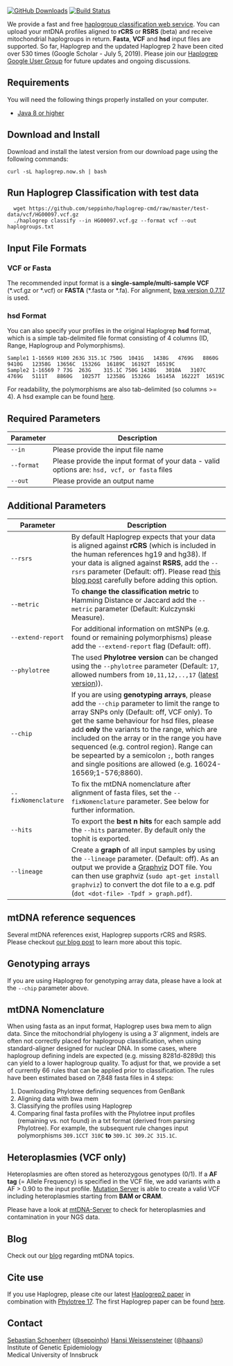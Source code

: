 [![GitHub Downloads](https://img.shields.io/github/downloads/seppinho/haplogrep-cmd/total.svg?style=flat)](https://github.com/seppinho/haplogrep-cmd/releases)
[![Build Status](https://travis-ci.org/seppinho/haplogrep-cmd.svg?branch=master)](https://travis-ci.org/seppinho/haplogrep-cmd)

We provide a fast and free [haplogroup classification web service](https://haplogrep.uibk.ac.at/). You can upload your mtDNA profiles aligned to **rCRS** or **RSRS** (beta) and receive mitochondrial haplogroups in return. **Fasta**, **VCF** and **hsd** input files are supported. So far, Haplogrep and the updated Haplogrep 2 have been cited over 530 times (Google Scholar - July 5, 2019). Please join our [Haplogrep Google User Group](https://groups.google.com/forum/#!forum/haplogrep) for future updates and ongoing discussions. 

## Requirements

You will need the following things properly installed on your computer.

* [Java 8 or higher](http://www.oracle.com/technetwork/java/javase/downloads/jdk8-downloads-2133151.html)

## Download and Install

Download and install the latest version from our download page using the following commands:

```
curl -sL haplogrep.now.sh | bash
```
 
## Run Haplogrep Classification with test data
      wget https://github.com/seppinho/haplogrep-cmd/raw/master/test-data/vcf/HG00097.vcf.gz
      ./haplogrep classify --in HG00097.vcf.gz --format vcf --out haplogroups.txt
      
      
## Input File Formats
### VCF or Fasta
The recommended input format is a **single-sample/multi-sample VCF** (\*.vcf.gz or \*.vcf) or **FASTA** (\*.fasta or \*.fa). For alignment, [bwa version 0.7.17](https://github.com/lh3/bwa/releases/tag/v0.7.17) is used. 

### hsd Format 
You can also specify your profiles in the original Haplogrep **hsd** format, which is a simple tab-delimited file format consisting of 4 columns (ID, Range, Haplogroup and Polymorphisms). 

`Sample1 1-16569 H100 263G 315.1C 750G	1041G	1438G	4769G	8860G	9410G	12358G	13656C	15326G	16189C	16192T	16519C`  
`Sample2 1-16569 ? 73G	263G	315.1C 750G	1438G	3010A	3107C	4769G	5111T	8860G	10257T	12358G	15326G	16145A	16222T	16519C`

For readability, the polymorphisms are also tab-delimited (so columns >= 4). A hsd example can be found [here](https://raw.githubusercontent.com/seppinho/haplogrep-cmd/master/test-data/h100.hsd.txt). 

## Required Parameters   
|Parameter| Description|
|---|---|
|```--in``` | Please provide the input file name|
|```--format``` | Please provide the input format of your data - valid options are: ```hsd, vcf, or fasta``` files|
|```--out``` | Please provide an output name|

## Additional Parameters   
|Parameter| Description|
|---|---|
|```--rsrs```| By default Haplogrep expects that your data is aligned against **rCRS** (which is included in the human references hg19 and hg38). If your data is aligned against **RSRS**, add the `--rsrs` parameter (Default: off). Please read [this blog post](http://haplogrep.uibk.ac.at/blog/rcrs-vs-rsrs-vs-hg19/) carefully before adding this option.|
|```--metric```| To **change the classification metric** to Hamming Distance or Jaccard add the `--metric` parameter (Default: Kulczynski Measure).|
|```--extend-report```| For additional information on mtSNPs (e.g. found or remaining polymorphisms) please add the `--extend-report` flag (Default: off).|
|```--phylotree```|  The used **Phylotree version** can be changed using the `--phylotree` parameter (Default: ```17```, allowed numbers from ```10,11,12,..,17``` ([latest version](http://phylotree.org/rCRS-oriented_version.htm))).|
|```--chip```| If you are using **genotyping arrays**, please add the `--chip` parameter to limit the range to array SNPs only (Default: off, VCF only). To get the same behaviour for hsd files, please add **only** the variants to the range, which are included on the array or in the range you have sequenced (e.g. control region). Range can be sepearted by a semicolon `;`, both ranges and single positions are allowed (e.g. 16024-16569;1-576;8860). |
|```--fixNomenclature```|  To fix the mtDNA nomenclature after alignment of fasta files, set the `--fixNomenclature` parameter. See below for further information.|
|```--hits``` |  To export the **best n hits** for each sample add the `--hits` parameter. By default only the tophit is exported.|
|```--lineage```|  Create a **graph** of all input samples by using the `--lineage` parameter. (Default: off). As an output we provide a [Graphviz](http://www.graphviz.org/documentation/) DOT file. You can then use graphviz (`sudo apt-get install graphviz`) to convert the dot file to a e.g. pdf (`dot <dot-file> -Tpdf > graph.pdf`).|

## mtDNA reference sequences
Several mtDNA references exist, Haplogrep supports rCRS and RSRS. Please checkout [our blog post](http://haplogrep.uibk.ac.at/blog/rcrs-vs-rsrs-vs-hg19/) to learn more about this topic.

## Genotyping arrays
If you are using Haplogrep for genotyping array data, please have a look at the `--chip` parameter above. 

## mtDNA Nomenclature
When using fasta as an input format, Haplogrep uses bwa mem to align data. Since the mitochondrial phylogeny is using a 3′ alignment, indels are often not correctly placed for haplogroup classification, when using standard-aligner designed for nuclear DNA. In some cases, where haplogroup defining indels are expected (e.g. missing 8281d-8289d) this can yield to a lower haplogroup quality. To adjust for that, we provide a set of currently 66 rules that can be applied prior to classification. The rules have been estimated based on 7,848 fasta files in 4 steps:
   1. Downloading Phylotree defining sequences from GenBank
   2. Aligning data with bwa mem 
   3. Classifying the profiles using Haplogrep
   4. Comparing final fasta profiles with the Phylotree input profiles (remaining vs. not found) in a txt format (derived from parsing Phylotree). 
For example, the subsequent rule changes input polymorphisms `309.1CCT 310C` **to** `309.1C 309.2C 315.1C`. 

## Heteroplasmies (VCF only)
Heteroplasmies are often stored as heterozygous genotypes (0/1). If a **AF tag** (= Allele Frequency) is specified in the VCF file, we add variants with a AF > 0.90 to the input profile. [Mutation Server](https://github.com/seppinho/mutation-server) is able to create a valid VCF including heteroplasmies starting from **BAM or CRAM**. 

Please have a look at [mtDNA-Server](http://mtdna-server.uibk.ac.at) to check for heteroplasmies and contamination in your NGS data.

## Blog
Check out our [blog](http://haplogrep.uibk.ac.at/blog/) regarding mtDNA topics.

## Cite use
If you use Haplogrep, please cite our latest [Haplogrep2 paper](http://nar.oxfordjournals.org/content/early/2016/04/15/nar.gkw233) in combination with [Phylotree 17](https://www.sciencedirect.com/science/article/pii/S1875176815302432). The first Haplogrep paper can be found [here](https://onlinelibrary.wiley.com/doi/abs/10.1002/humu.21382). 

## Contact
[Sebastian Schoenherr](mailto:sebastian.schoenherr@i-med.ac.at) ([@seppinho](https://twitter.com/seppinho)) 
[Hansi Weissensteiner](mailto:hansi.weissensteiner@i-med.ac.at) ([@haansi](https://twitter.com/whansi))  
Institute of Genetic Epidemiology  
Medical University of Innsbruck

